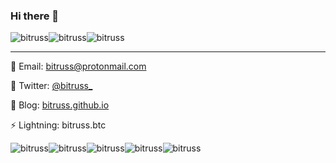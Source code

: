### Hi there 👋

![bitruss](https://i.imgur.com/uTfJxwa.gif)![bitruss](https://i.imgur.com/Pg7PB2y.gif)![bitruss](https://i.imgur.com/uTfJxwa.gif)

---

🙉 Email: [bitruss@protonmail.com](bitruss@protonmail.com)

🤪 Twitter: [@bitruss_](https://twitter.com/bitruss_)

🥷 Blog: [bitruss.github.io](https://bitruss.github.io/)

⚡️ Lightning: bitruss.btc

![bitruss](https://i.giphy.com/media/26Ff9VdCMLC5zlMT6/200w.webp)![bitruss](https://i.giphy.com/media/26Ffju4YKPQ1EzZhC/200w.webp)![bitruss](https://i.giphy.com/media/26Ff8WPsvjggMlO1y/200w.webp)![bitruss](https://i.giphy.com/media/l4EpjuaFkL8Z8CScg/200w.webp)![bitruss](https://i.giphy.com/media/26Ff3YZlcPt3GFPHi/200w.webp)

<!--
**bitruss/bitruss** is a ✨ _special_ ✨ repository because its `README.md` (this file) appears on your GitHub profile.

Here are some ideas to get you started:

- 🔭 I’m currently working on ...
- 🌱 I’m currently learning ...
- 👯 I’m looking to collaborate on ...
- 🤔 I’m looking for help with ...
- 💬 Ask me about ...
- 📫 How to reach me: ...
- 😄 Pronouns: ...
- ⚡ Fun fact: ...
-->

